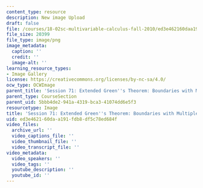 ```yaml
---
content_type: resource
description: New image Upload
draft: false
file: /courses/18-02sc-multivariable-calculus-fall-2010/ed3e462160daa191fdb8df5c78ed684f_MIT18_02SC_L24Brds_2.png
file_size: 20399
file_type: image/png
image_metadata:
  caption: ''
  credit: ''
  image-alt: ''
learning_resource_types:
- Image Gallery
license: https://creativecommons.org/licenses/by-nc-sa/4.0/
ocw_type: OCWImage
parent_title: 'Session 71: Extended Green''s Theorem: Boundaries with Multiple Pieces'
parent_type: CourseSection
parent_uid: 5bbb4de2-941a-4319-bca3-41074dd6e5f3
resourcetype: Image
title: 'Session 71: Extended Green''s Theorem: Boundaries with Multiple Pieces 2'
uid: ed3e4621-60da-a191-fdb8-df5c78ed684f
video_files:
  archive_url: ''
  video_captions_file: ''
  video_thumbnail_file: ''
  video_transcript_file: ''
video_metadata:
  video_speakers: ''
  video_tags: ''
  youtube_description: ''
  youtube_id: ''
---
```

